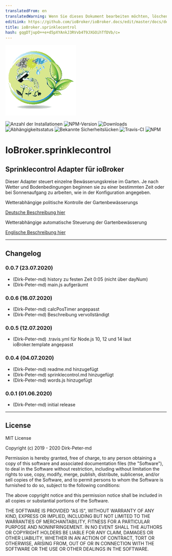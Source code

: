 ```yaml
---
translatedFrom: en
translatedWarning: Wenn Sie dieses Dokument bearbeiten möchten, löschen Sie bitte das Feld "translationsFrom". Andernfalls wird dieses Dokument automatisch erneut übersetzt
editLink: https://github.com/ioBroker/ioBroker.docs/edit/master/docs/de/adapterref/iobroker.sprinklecontrol/README.md
title: ioBroker.sprinklecontrol
hash: gqgDTjupO++e+d5pXYAnkJ3RVvb4T9JXGOihTfDVb/c=
---
```

![Logo](../../../en/adapterref/iobroker.sprinklecontrol/admin/sprinklecontrol.png)

![Anzahl der Installationen](http://iobroker.live/badges/sprinklecontrol-installed.svg)
![NPM-Version](http://img.shields.io/npm/v/iobroker.sprinklecontrol.svg)
![Downloads](https://img.shields.io/npm/dm/iobroker.sprinklecontrol.svg)
![Abhängigkeitsstatus](https://img.shields.io/david/Dirk-Peter-md/iobroker.sprinklecontrol.svg)
![Bekannte Sicherheitslücken](https://snyk.io/test/github/Dirk-Peter-md/ioBroker.sprinklecontrol/badge.svg)
![Travis-CI](http://img.shields.io/travis/Dirk-Peter-md/ioBroker.sprinklecontrol/master.svg)
![NPM](https://nodei.co/npm/iobroker.sprinklecontrol.png?downloads=true)

# IoBroker.sprinklecontrol
## Sprinklecontrol Adapter für ioBroker
Dieser Adapter steuert einzelne Bewässerungskreise im Garten. Je nach Wetter und Bodenbedingungen beginnen sie zu einer bestimmten Zeit oder bei Sonnenaufgang zu arbeiten, wie in der Konfiguration angegeben.

Wetterabhängige politische Kontrolle der Gartenbewässerungs

[Deutsche Beschreibung hier](docs/de/sprinklecontrol.md)

Wetterabhängige automatische Steuerung der Gartenbewässerung

[Englische Beschreibung hier](docs/en/sprinklecontrol.md)

*************************************************************************************************************************************

## Changelog

### 0.0.7 (23.07.2020)
* (Dirk-Peter-md) history zu festen Zeit 0:05 (nicht über dayNum)
* (Dirk-Peter-md) main.js aufgeräumt

### 0.0.6 (16.07.2020)
* (Dirk-Peter-md) calcPosTimer angepasst
* (Dirk-Peter-md) Beschreibung vervollständigt

### 0.0.5 (12.07.2020)
* (Dirk-Peter-md) .travis.yml für Node.js 10, 12 und 14 laut ioBroker.template angepasst

### 0.0.4 (04.07.2020)
* (Dirk-Peter-md) readme.md hinzugefügt
* (Dirk-Peter-md) sprinklecontrol.md hinzugefügt
* (Dirk-Peter-md) words.js hinzugefügt

### 0.0.1 (01.06.2020)
* (Dirk-Peter-md) initial release


*************************************************************************************************************************************

## License
MIT License

Copyright (c) 2019 - 2020 Dirk-Peter-md

Permission is hereby granted, free of charge, to any person obtaining a copy
of this software and associated documentation files (the "Software"), to deal
in the Software without restriction, including without limitation the rights
to use, copy, modify, merge, publish, distribute, sublicense, and/or sell
copies of the Software, and to permit persons to whom the Software is
furnished to do so, subject to the following conditions:

The above copyright notice and this permission notice shall be included in all
copies or substantial portions of the Software.

THE SOFTWARE IS PROVIDED "AS IS", WITHOUT WARRANTY OF ANY KIND, EXPRESS OR
IMPLIED, INCLUDING BUT NOT LIMITED TO THE WARRANTIES OF MERCHANTABILITY,
FITNESS FOR A PARTICULAR PURPOSE AND NONINFRINGEMENT. IN NO EVENT SHALL THE
AUTHORS OR COPYRIGHT HOLDERS BE LIABLE FOR ANY CLAIM, DAMAGES OR OTHER
LIABILITY, WHETHER IN AN ACTION OF CONTRACT, TORT OR OTHERWISE, ARISING FROM,
OUT OF OR IN CONNECTION WITH THE SOFTWARE OR THE USE OR OTHER DEALINGS IN THE
SOFTWARE.
